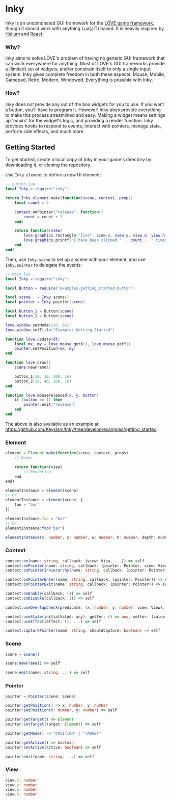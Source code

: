 # Inky

Inky is an unopinonated GUI framework for the [LÖVE game framework](https://love2d.org/), though it should work with anything Lua(JIT) based.
It is heavily inspired by [Helium](https://github.com/qeffects/helium) and [React](https://reactjs.org/).

### Why?
Inky aims to solve LÖVE's problem of having no generic GUI framework that can work everywhere for anything.
Most of LÖVE's GUI frameworks provide a (limited) set of widgets, and/or constrain itself to only a single input system.
Inky gives complete freedom in both these aspects: Mouse, Mobile, Gamepad, Retro, Modern, Windowed. Everything is possible with Inky.

### How?
Inky does _not_ provide any out of the box widgets for you to use. If you want a button, you'll have to program it.
However! Inky _does_ provide everything to make this process streamlined and easy.
Making a widget means settings up '_hooks_' for the widget's logic, and providing a render function.
Inky provides hooks to respond to events, interact with pointers, manage state, perform side effects, and much more.

## Getting Started

To get started, create a local copy of Inky in your game's directory by downloading it, or cloning the repository.

Use `Inky.element` to define a new UI element:
```lua
-- button.lua
local Inky = require("inky")

return Inky.element.make(function(scene, context, props)
	local count = 0

	context:onPointer("release", function()
		count = count + 1
	end)

	return function(view)
		love.graphics.rectangle("line", view.x, view.y, view.w, view.h)
		love.graphics.printf("I have been clicked " .. count .. " times", view.x, view.y, view.w, "center")
	end
end)

```

Then, use `Inky.scene` to set up a scene with your element, and use `Inky.pointer` to delegate the events:
```lua
-- main.lua
local Inky = require("inky")

local Button = require("examples.getting_started.button")

local scene   = Inky.scene()
local pointer = Inky.pointer(scene)

local button_1 = Button(scene)
local button_2 = Button(scene)

love.window.setMode(220, 66)
love.window.setTitle("Example: Getting Started")

function love.update(dt)
	local mx, my = love.mouse.getX(), love.mouse.getY()
	pointer:setPosition(mx, my)
end

function love.draw()
	scene:newFrame()

	button_1(10, 10, 200, 16)
	button_2(10, 40, 200, 16)
end

function love.mousereleased(x, y, button)
	if (button == 1) then
		pointer:emit("release")
	end
end

```
The above is also available as an example at https://github.com/Keyslam/Inky/tree/develop/examples/getting_started.

### Element
```typescript
element = Element.make(function(scene, context, props)
	// Hooks

	return function(view)
		// Rendering
	end
end)

elementInstance = element(scene)
// Or
elementInstance = element(scene, {
	foo = "bar"
})

elementInstance.foo = "bar"
// Or
elementInstance:foo("bar")

elementInstance(x: number, y: number, w: number, h: number, depth: number) // Rendering
```

### Context

```typescript
context:on(name: string, callback: (view: View, ...)) => self
context:onPointer(name: string, callback: (pointer: Pointer, view: View, ...)) => self
context:onPointerInhierarchy(name: string, callback: (pointer: Pointer, view: View, ...)) => self

context:onPointerEnter(name: string, callback: (pointer: Pointer)) => self
context:onPointerExit(name: string, callback: (pointer: Pointer)) => self

context:onEnable(callback: ()) => self
context:onDisable(callback: ()) => self

context:useOverlapCheck(predicate: (x: number, y: number, view: View): boolean) => self

context:useState(initialValue: any): getter: () => any, setter: (value: any)
context:useEffect(effect: (), ...) => self

context:capturePointer(name: string, shouldCapture: boolean) => self
```


### Scene
```typescript
scene = Scene()

scene:newFrame() => self

scene:emit(name: string, ...) => self
```

### Pointer
```typescript
pointer = Pointer(scene: Scene)

pointer:getPosition() => x: number, y: number
pointer:setPosition(x: number, y: number) => self

pointer:getTarget() => Element
pointer:setTarget(target: Element) => self

pointer:getMode() => "POSITION" | "TARGET"

pointer:getActive() => boolean
pointer:setActive(active: boolean) => self

pointer:emit(name: string, ...) => self
```

### View
```typescript
view.x: number
view.y: number
view.w: number
view.h: number
```